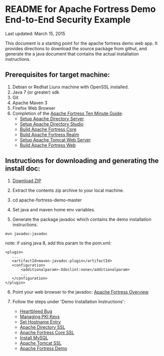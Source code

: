 # README for Apache Fortress Demo End-to-End Security Example

 Last updated: March 15, 2015

 This document is a starting point for the apache fortress demo web app.
 It provides directions to download the source package from githut, and generate the
 a java document that contains the actual installation instructions.

## Prerequisites for target machine:
1. Debian or Redhat Liunx machine with OpenSSL installed.
2. Java 7 (or greater) sdk
3. Git
4. Apache Maven 3
5. Firefox Web Browser
6. Completion of the [Apache Fortress Ten Minute Guide](http://symas.com/javadocs/apache-fortress-core/org/apache/directory/fortress/core/doc-files/ten-minute-guide.html):
    * [Setup Apache Directory Server](http://symas.com/javadocs/apache-fortress-core/org/apache/directory/fortress/core/doc-files/apache-directory-server.html)
    * [Setup Apache Directory Studio](http://symas.com/javadocs/apache-fortress-core/org/apache/directory/fortress/core/doc-files/apache-directory-studio.html)
    * [Build Apache Fortress Core](http://symas.com/javadocs/apac1he-fortress-core/org/apache/directory/fortress/core/doc-files/apache-fortress-core.html)
    * [Build Apache Fortress Realm](http://symas.com/javadocs/apache-fortress-core/org/apache/directory/fortress/core/doc-files/apache-fortress-realm.html)
    * [Setup Apache Tomcat Web Server](http://symas.com/javadocs/apache-fortress-core/org/apache/directory/fortress/core/doc-files/apache-tomcat.html)
    * [Build Apache Fortress Web](http://symas.com/javadocs/apache-fortress-core/org/apache/directory/fortress/core/doc-files/apache-fortress-web.html)


## Instructions for downloading and generating the install doc:

1. [Download ZIP](https://github.com/shawnmckinney/apache-fortress-demo/archive/master.zip)

2. Extract the contents zip archive to your local machine.

3. cd apache-fortress-demo-master

4. Set java and maven home env variables.

5. Generate the package javadoc which contains the demo installation instructions.
 ````
mvn javadoc:javadoc
 ````

 note: if using java 8, add this param to the pom.xml:
 ```
<plugin>
    ...
    <artifactId>maven-javadoc-plugin</artifactId>
    <configuration>
        <additionalparam>-Xdoclint:none</additionalparam>
        ...
    </configuration>
</plugin>
 ```

6. Point your web browser to the javadoc: [Apache Fortress Overview](target/site/apidocs/overview-summary.html)

7. Follow the steps under 'Demo Installation Instructions':
    * [Heartbleed Bug](target/site/apidocs/doc-files/opensslheartbleed.html)
    * [Managing PKI Keys](target/site/apidocs/doc-files/keys.html)
    * [Set Hostname Entry](target/site/apidocs/doc-files/hosts.html)
    * [Apache Directory SSL](target/site/apidocs/doc-files/apache-directory-ssl.html)
    * [Apache Fortress Core SSL](target/site/apidocs/doc-files/apache-fortress-core-ssl.html)
    * [Install MySQL](target/site/apidocs/doc-files/mysql.html)
    * [Apache Tomcat SSL](target/site/apidocs/doc-files/apache-tomcat-ssl.html)
    * [Apache Fortress Demo](target/site/apidocs/doc-files/apache-fortress-demo.html)
